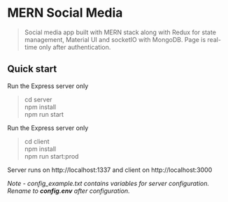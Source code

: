 # MERN Social Media
> Social media app built with MERN stack along with Redux for state management, Material UI and socketIO with MongoDB. Page is real-time only after authentication.
## Quick start

Run the Express server only
>cd server<br/>
npm install<br/>
npm run start<br/>


Run the Express server only
>cd client<br/>
npm install<br/>
npm run start:prod<br/>




Server runs on http://localhost:1337 and client on http://localhost:3000

*Note - config_example.txt contains variables for server configuration. Rename to **config.env** after configuration.*